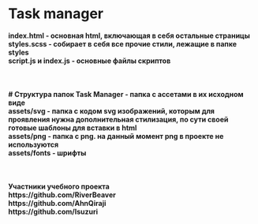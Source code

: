 # Task manager
<strong>
index.html - основная html, включающая в себя остальные страницы<br>
styles.scss - собирает в себя все прочие стили, лежащие в папке styles<br>
script.js и index.js - основные файлы скриптов<br>
<br>
<br>
<br>
# Структура папок
<strong>
Task Manager - папка с ассетами в их исходном виде<br>
assets/svg - папка с кодом svg изображений, которым для проявления нужна дополнительная стилизация, по сути своей готовые шаблоны для вставки в html<br>
assets/png - папка с png. на данный момент png в проекте не используются<br>
assets/fonts - шрифты<br>
<br>
<br>
<br>
 Участники учебного проекта<br>
https://github.com/RiverBeaver<br>
https://github.com/AhnQiraji<br>
https://github.com/Isuzuri<br>
